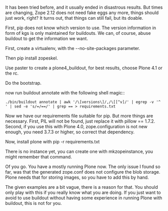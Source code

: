 It has been tried before, and it usually ended in disastrous results.
But times are changing, Zope 2.12 does not need fake eggs any more,
things should just work, right?
It turns out, that things can still fail, but its doable.

First, pip does not know which version to use. The version
information in form of kgs is only maintained for buildouts.
We can, of course, abuse buildout to get the information we want.

First, create a virtualenv, with the --no-site-packages parameter.

Then pip install zopeskel.

Use paster to create a plone4_buildout, for best results, choose Plone
4.1 or the rc.

Do the bootstrap.

now run buildout annotate with the following shell magic::

    ./bin/buildout annotate | awk '/\[versions\]/,/\[[^v]/' | egrep -v '^ ' | sed -e 's/=/==/' | grep == > requirements.txt

Now we have our requirements file suitable for pip. But more things
are necessary. First, PIL will not be found, just replace it with
pillow == 1.7.2.  Second, if you use this with Plone 4.0,
zope.configuration is not new enough, you need 3.7.3 or higher, so
correct that dependency.

Now, install plone with pip -r requirements.txt

There is no instance yet, you can create one with mkzopeinstance, you
might remember that command.

Of you go. You have a mostly running Plone now. The only issue I found
so far, was that the generated zope.conf does not configure the blob
storage. Plone needs that for storing images, so you have to add this
by hand.

The given examples are a bit vague, there is a reason for that. You
should only play with this if you really know what you are doing. If
you just want to avoid to use buildout without having some experience
in running Plone with buildout, this is not for you.
